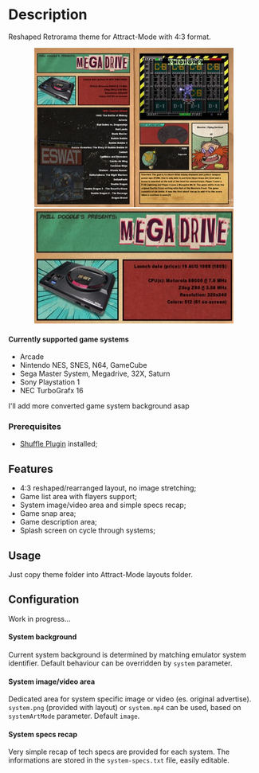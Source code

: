 # Description

Reshaped Retrorama theme for Attract-Mode with 4:3 format.

<p align="center">
  <img src="https://github.com/matteocedroni/am-theme-retrorama/blob/master/example/layout-full-01.jpg">
  <img src="https://github.com/matteocedroni/am-theme-retrorama/blob/master/example/layout-system-area.jpg">
</p>

#### Currently supported game systems
* Arcade
* Nintendo  NES, SNES, N64, GameCube
* Sega Master System, Megadrive, 32X, Saturn
* Sony Playstation 1
* NEC TurboGrafx 16

I'll add more converted game system background asap 

### Prerequisites
* [Shuffle Plugin](https://github.com/keilmillerjr/shuffle-module) installed;

## Features
* 4:3 reshaped/rearranged layout, no image stretching;
* Game list area with flayers support;
* System image/video area and simple specs recap;
* Game snap area;
* Game description area;
* Splash screen on cycle through systems;

## Usage
Just copy theme folder into Attract-Mode layouts folder.

## Configuration
Work in progress...

#### System background
Current system background is determined by matching emulator system identifier. Default behaviour can be overridden by `system` parameter.

#### System image/video area
Dedicated area for system specific image or video (es. original advertise).
`system.png` (provided with layout) or `system.mp4` can be used, based on  `systemArtMode` parameter. Default `image`.

#### System specs recap
Very simple recap of tech specs are provided for each system. The informations are stored in the `system-specs.txt` file, easily editable.